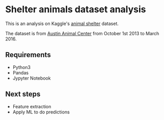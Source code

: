 # Shelter animals dataset analysis

This is an analysis on Kaggle's [animal shelter](https://www.kaggle.com/c/shelter-animal-outcomes/data) dataset.

The dataset is from [Austin Animal Center](http://www.austintexas.gov/department/animal-services) from October 1st 2013 to March 2016.

## Requirements

- Python3
- Pandas
- Jypyter Notebook

## Next steps

- Feature extraction
- Apply ML to do predictions
